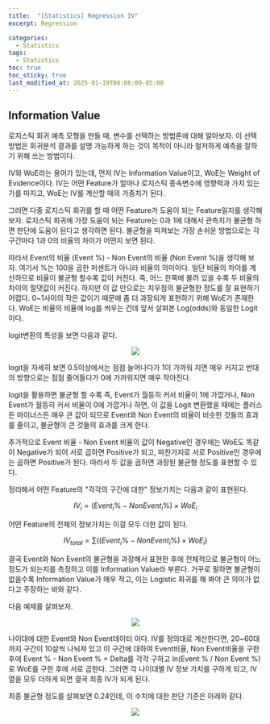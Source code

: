 ```yaml
---
title:  "[Statistics] Regression IV"
excerpt: Regression

categories:
  - Statistics
tags:
  - Statistics
toc: true
toc_sticky: true
last_modified_at: 2025-01-19T08:06:00-05:00
---
```


## Information Value

로지스틱 회귀 예측 모형을 만들 때, 변수를 선택하는 방법론에 대해 알아보자. 이 선택방법은 회귀분석 결과를 설명 가능하게 하는 것이 목적이 아니라 철저하게 예측을 잘하기 위해 쓰는 방법이다. 

IV와 WoE라는 용어가 있는데, 먼저 IV는 Information Value이고, WoE는 Weight of Evidence이다. IV는 어떤 Feature가 얼마나 로지스틱 종속변수에 영향력과 가치 있는가를 따지고, WoE는 IV를 계산할 때의 가중치가 된다. 

그러면 다중 로지스틱 회귀를 할 때 어떤 Feature가 도움이 되는 Feature일지를 생각해보자. 로지스틱 회귀에 가장 도움이 되는 Feature는 0과 1에 대해서 관측치가 불균형 하면 판단에 도움이 된다고 생각하면 된다. 불균형을 따져보는 가장 손쉬운 방법으로는 각 구간마다 1과 0의 비율의 차이가 어떤지 보면 된다. 

따라서 Event의 비율 (Event %) - Non Event의 비율 (Non Event %)을 생각해 보자. 여기서 %는 100을 곱한 퍼센트가 아니라 비율의 의미이다. 
일단 비율의 차이를 계산하므로 비율이 불균형 할수록 값이 커진다. 즉, 어느 한쪽에 몰려 있을 수록 두 비율의 차이의 절댓값이 커진다. 하지만 이 값 만으로는 치우침의 불균형한 정도를 잘 표현하기 어렵다. 0~1사이의 작은 값이기 때문에 좀 더 과장되게 표현하기 위해 WoE가 존재한다. WoE는 비율의 비율에 log를 씌우는 건데 앞서 살펴본 Log(odds)와 동일한 Logit이다. 

logit변환의 특성을 보면 다음과 같다. 

<p align="center"><img src="https://github.com/user-attachments/assets/a8be5511-9ed9-4639-8fe9-3d1d7b6934a2" height="" width=""></p>

logit을 자세히 보면 0.5이상에서는 점점 늘어나다가 1이 가까워 지면 매우 커지고 반대의 방향으로는 점점 줄어들다가 0에 가까워지면 매우 작아진다. 

logit을 활용하면 불균형 할 수록 즉, Event가 월등히 커서 비율이 1에 가깝거나, Non Event가 월등히 커서 비율이 0에 가깝거나 하면, 이 값을 Logit 변환했을 때에는 플러스든 마이너스든 매우 큰 값이 되므로 Event와 Non Event의 비율이 비슷한 것들의 효과를 줄이고, 불균형이 큰 것들의 효과를 크게 한다. 

추가적으로 Event 비율 - Non Event 비율의 값이 Negative인 경우에는 WoE도 똑같이 Negative가 되어 서로 곱하면 Positive가 되고, 마찬가지로 서로 Positive인 경우에는 곱하면 Positive가 된다. 따라서 두 값을 곱하면 과장된 불균형 정도를 표현할 수 있다. 

정리해서 어떤 Feature의 "각각의 구간에 대한" 정보가치는 다음과 같이 표현된다. 

$$IV_i=(Event_i\%-NonEvent_i\%) \times WoE_i$$ 

어떤 Feature의 전체의 정보가치는 이걸 모두 더한 값이 된다. 

$$IV_{total}=\sum((Event_i\%-NonEvent_i\%) \times WoE_i)$$

결국 Event와 Non Event의 불균형을 과장해서 표현한 후에 전체적으로 불균형이 어느정도가 되는지를 측정하고 이를 Information Value라 부른다. 거꾸로 말하면 불균형이 없을수록 Information Value가 매우 작고, 이는 Logistic 회귀를 해 봐야 큰 의미가 없다고 주장하는 바와 같다. 

다음 예제를 살펴보자. 

<p align="center"><img src="https://github.com/user-attachments/assets/373dd9a7-1b02-4e03-955a-8d8b205a27bf" height="" width=""></p>

나이대에 대한 Event와 Non Event데이터 이다. IV를 정의대로 계산한다면, 20~60대까지 구간이 10살씩 나눠져 있고 이 구간에 대하여 Event비율, Non Event비율을 구한 후에 Event % - Non Event % = Delta를 각각 구하고 ln(Event % / Non Event %)로 WoE를 구한 후에 서로 곱한다. 그러면 각 나이대별 IV 정보 가치를 구하게 되고, IV 열을 모두 더하게 되면 결국 최종 IV가 되게 된다. 

최종 불균형 정도를 살펴보면 0.24인데, 이 수치에 대한 판단 기준은 아래와 같다. 

<p align="center"><img src="https://github.com/user-attachments/assets/f5e8828e-ec84-424e-bfe9-a1c4a2a9e8ed" height="" width=""></p>











